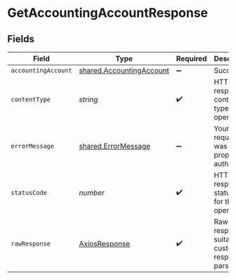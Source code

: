 # GetAccountingAccountResponse


## Fields

| Field                                                                       | Type                                                                        | Required                                                                    | Description                                                                 |
| --------------------------------------------------------------------------- | --------------------------------------------------------------------------- | --------------------------------------------------------------------------- | --------------------------------------------------------------------------- |
| `accountingAccount`                                                         | [shared.AccountingAccount](../../../sdk/models/shared/accountingaccount.md) | :heavy_minus_sign:                                                          | Success                                                                     |
| `contentType`                                                               | *string*                                                                    | :heavy_check_mark:                                                          | HTTP response content type for this operation                               |
| `errorMessage`                                                              | [shared.ErrorMessage](../../../sdk/models/shared/errormessage.md)           | :heavy_minus_sign:                                                          | Your API request was not properly authorized.                               |
| `statusCode`                                                                | *number*                                                                    | :heavy_check_mark:                                                          | HTTP response status code for this operation                                |
| `rawResponse`                                                               | [AxiosResponse](https://axios-http.com/docs/res_schema)                     | :heavy_check_mark:                                                          | Raw HTTP response; suitable for custom response parsing                     |